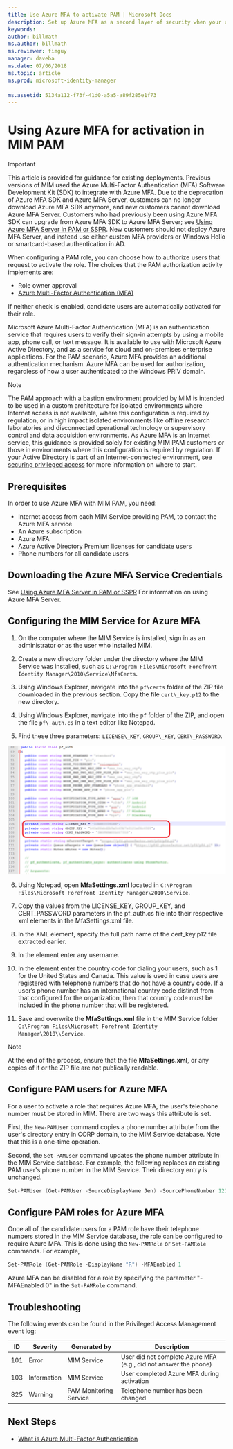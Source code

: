 ```yaml
---
title: Use Azure MFA to activate PAM | Microsoft Docs
description: Set up Azure MFA as a second layer of security when your users activate roles in Privileged Access Management.
keywords:
author: billmath
ms.author: billmath
ms.reviewer: fimguy
manager: daveba
ms.date: 07/06/2018
ms.topic: article
ms.prod: microsoft-identity-manager

ms.assetid: 5134a112-f73f-41d0-a5a5-a89f285e1f73
---
```


# Using Azure MFA for activation in MIM PAM

> [!IMPORTANT]
> This article is provided for guidance for existing deployments.  Previous versions of MIM used the Azure Multi-Factor Authentication (MFA) Software Development Kit (SDK) to integrate with Azure MFA.  Due to the deprecation of Azure MFA SDK and Azure MFA Server, customers can no longer download Azure MFA SDK anymore, and new customers cannot download Azure MFA Server. Customers who had previously been using Azure MFA SDK can upgrade from Azure MFA SDK to Azure MFA Server; see [Using Azure MFA Server in PAM or SSPR](../working-with-mfaserver-for-mim.md).  New customers should not deploy Azure MFA Server, and instead use either custom MFA providers or Windows Hello or smartcard-based authentication in AD.




When configuring a PAM role, you can choose how to authorize users that request to activate the role. The choices that the PAM authorization activity implements are:

- Role owner approval
- [Azure Multi-Factor Authentication (MFA)](https://docs.microsoft.com/azure/multi-factor-authentication/multi-factor-authentication)

If neither check is enabled, candidate users are automatically activated for their role.

Microsoft Azure Multi-Factor Authentication (MFA) is an authentication service that requires users to verify their sign-in attempts by using a mobile app, phone call, or text message. It is available to use with Microsoft Azure Active Directory, and as a service for cloud and on-premises enterprise applications. For the PAM scenario, Azure MFA provides an additional authentication mechanism. Azure MFA can be used for authorization, regardless of how a user authenticated to the Windows PRIV domain.

> [!NOTE]
> The PAM approach with a bastion environment provided by MIM is intended to be used in a custom architecture for isolated environments where Internet access is not available, where this configuration is required by regulation, or in high impact isolated environments like offline research laboratories and disconnected operational technology or supervisory control and data acquisition environments.  As Azure MFA is an Internet service, this guidance is provided solely for existing MIM PAM customers or those in environments where this configuration is required by regulation. If your Active Directory is part of an Internet-connected environment, see [securing privileged access](/security/compass/overview) for more information on where to start.

## Prerequisites

In order to use Azure MFA with MIM PAM, you need:

- Internet access from each MIM Service providing PAM, to contact the Azure MFA service
- An Azure subscription
- Azure MFA
- Azure Active Directory Premium licenses for candidate users
- Phone numbers for all candidate users

## Downloading the Azure MFA Service Credentials

See [Using Azure MFA Server in PAM or SSPR](../working-with-mfaserver-for-mim.md) For information on using Azure MFA Server.


## Configuring the MIM Service for Azure MFA

1.  On the computer where the MIM Service is installed, sign in as an administrator or as the user who installed MIM.

2.  Create a new directory folder under the directory where the MIM Service was installed, such as ```C:\Program Files\Microsoft Forefront Identity Manager\2010\Service\MfaCerts```.

3.  Using Windows Explorer, navigate into the ```pf\certs``` folder of the ZIP file downloaded in the previous section. Copy the file ```cert\_key.p12``` to the new directory.

4.  Using Windows Explorer, navigate into the ```pf``` folder of the ZIP, and open the file ```pf\_auth.cs``` in a text editor like Notepad.

5. Find these three parameters: ```LICENSE\_KEY```, ```GROUP\_KEY```, ```CERT\_PASSWORD```.

![Copy values from pf\_auth.cs file - screenshot](media/PAM-Azure-MFA-Activation-Image-2.png)

6. Using Notepad, open **MfaSettings.xml** located in ```C:\Program Files\Microsoft Forefront Identity Manager\2010\Service```.

7. Copy the values from the LICENSE\_KEY, GROUP\_KEY, and CERT\_PASSWORD parameters in the pf\_auth.cs file into their respective xml elements in the MfaSettings.xml file.

8. In the **<CertFilePath>** XML element, specify the full path name of the cert\_key.p12 file extracted earlier.

9. In the **<username>** element enter any username.

10. In the **<DefaultCountryCode>** element enter the country code for dialing your users, such as 1 for the United States and Canada. This value is used in case users are registered with telephone numbers that do not have a country code. If a user’s phone number has an international country code distinct from that configured for the organization, then that country code must be included in the phone number that will be registered.

11. Save and overwrite the **MfaSettings.xml** file in the MIM Service folder ```C:\Program Files\Microsoft Forefront Identity Manager\2010\\Service```.

> [!NOTE]
> At the end of the process, ensure that the file **MfaSettings.xml**, or any copies of it or the ZIP file are not publically readable.

## Configure PAM users for Azure MFA

For a user to activate a role that requires Azure MFA, the user's telephone number must be stored in MIM. There are two ways this attribute is set.

First, the `New-PAMUser` command copies a phone number attribute from the user's directory entry in CORP domain, to the MIM Service database. Note that this is a one-time operation.

Second, the `Set-PAMUser` command updates the phone number attribute in the MIM Service database. For example, the following replaces an existing PAM user's phone number in the MIM Service. Their directory entry is unchanged.

```PowerShell
Set-PAMUser (Get-PAMUser -SourceDisplayName Jen) -SourcePhoneNumber 12135551212
```

## Configure PAM roles for Azure MFA

Once all of the candidate users for a PAM role have their telephone numbers stored in the MIM Service database, the role can be configured to require Azure MFA. This is done using the `New-PAMRole` or `Set-PAMRole` commands. For example,

```PowerShell
Set-PAMRole (Get-PAMRole -DisplayName "R") -MFAEnabled 1
```

Azure MFA can be disabled for a role by specifying the parameter "-MFAEnabled 0" in the `Set-PAMRole` command.

## Troubleshooting

The following events can be found in the Privileged Access Management event log:

| ID  | Severity | Generated by | Description |
|-----|----------|--------------|-------------|
| 101 | Error       | MIM Service            | User did not complete Azure MFA (e.g., did not answer the phone) |
| 103 | Information | MIM Service            | User completed Azure MFA during activation                       |
| 825 | Warning     | PAM Monitoring Service | Telephone number has been changed                                |

## Next Steps

- [What is Azure Multi-Factor Authentication](https://docs.microsoft.com/azure/multi-factor-authentication/multi-factor-authentication)
